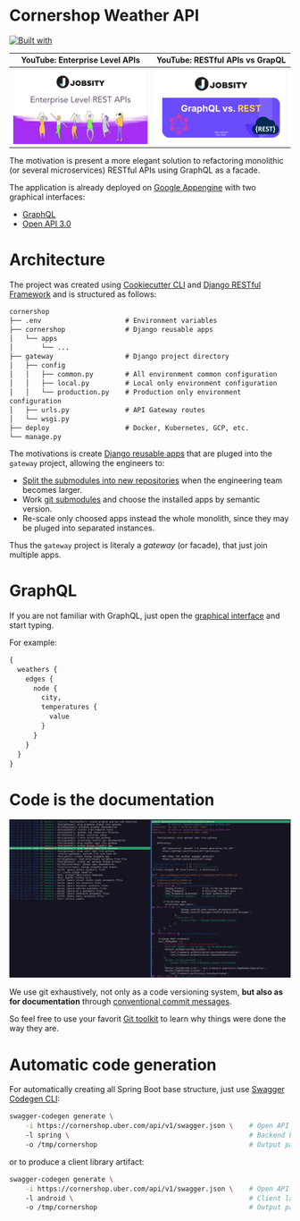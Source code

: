 # Cornershop Weather API

[![Built with](https://img.shields.io/badge/Built_with-Cookiecutter_Django_Rest-F7B633.svg)](https://github.com/agconti/cookiecutter-django-rest)

| **YouTube: Enterprise Level APIs** | **YouTube: RESTful APIs vs GrapQL** |
|------|----------|
| [![Enterprise Level APIs](./docs/jobsity-rest.png)](https://www.youtube.com/watch?v=XkOR2eHiD1s) | [![RESTful APIs vs GrapQL](./docs/jobsity-graphql.png)][youtube-graphql-url] |


The motivation is present a more elegant solution to refactoring monolithic (or several microservices) RESTful APIs using GraphQL as a facade.

The application is already deployed on [Google Appengine](https://weather-app-7019.uc.r.appspot.com/) with two graphical interfaces:

  - [GraphQL](https://weather-app-7019.uc.r.appspot.com/graphiql)
  - [Open API 3.0](https://weather-app-7019.uc.r.appspot.com/docs/)

# Architecture

The project was created using [Cookiecutter CLI][cookiecutter-url] and [Django RESTful Framework][cookiecutter-drf-url] and is structured as follows:

    cornershop
    ├── .env                     # Environment variables
    ├── cornershop               # Django reusable apps
    │   └── apps
    │       └── ...
    ├── gateway                  # Django project directory
    │   ├── config
    │   │   ├── common.py        # All environment common configuration
    │   │   ├── local.py         # Local only environment configuration
    │   │   └── production.py    # Production only environment configuration
    │   ├── urls.py              # API Gateway routes
    │   └── wsgi.py
    ├── deploy                   # Docker, Kubernetes, GCP, etc.
    └── manage.py

The motivations is create [Django reusable apps][django-apps-url] that are pluged into the `gateway` project, allowing the engineers to:

  - [Split the submodules into new repositories][github-split-url] when the engineering team becomes larger.
  - Work [git submodules][github-submodules-url] and choose the installed apps by semantic version.
  - Re-scale only choosed apps instead the whole monolith, since they may be pluged into separated instances.

Thus the `gateway` project is literaly a _gateway_ (or facade), that just join multiple apps.

# GraphQL

If you are not familiar with GraphQL, just open the [graphical interface](https://weather-app-7019.uc.r.appspot.com/graphiql) and start typing.

For example:

```graphql
{
  weathers {
    edges {
      node {
        city,
        temperatures {
          value
        }
      }
    }
  }
}
```

# Code is the documentation

![tig](./docs/tig.png)

We use git exhaustively, not only as a code versioning system, **but also as for documentation** through [conventional commit messages][semantic-commit-url].

So feel free to use your favorit [Git toolkit][tig-url] to learn why things were done the way they are.

# Automatic code generation

For automatically creating all Spring Boot base structure, just use [Swagger Codegen CLI][swagger-codegen-url]:

```bash
swagger-codegen generate \
    -i https://cornershop.uber.com/api/v1/swagger.json \    # Open API specification (not deployed)
    -l spring \                                             # Backend Framework (Spring, Ktor, Quarkus, etc)
    -o /tmp/cornershop                                      # Output pathname
```

or to produce a client library artifact:

```bash
swagger-codegen generate \
    -i https://cornershop.uber.com/api/v1/swagger.json \    # Open API specification (not deployed)
    -l android \                                            # Client language (Android, iOS, React, etc)
    -o /tmp/cornershop                                      # Output pathname
```

[cookiecutter-url]: https://github.com/cookiecutter/cookiecutter
[cookiecutter-drf-url]: http://agconti.github.io/cookiecutter-django-rest/
[django-apps-url]: https://realpython.com/installable-django-app/
[github-split-url]: https://docs.github.com/en/get-started/using-git/splitting-a-subfolder-out-into-a-new-repository
[github-submodules-url]: https://github.blog/2016-02-01-working-with-submodules/
[semantic-commit-url]: https://github.com/angular/angular/blob/22b96b9/CONTRIBUTING.md#-commit-message-guidelines
[swagger-codegen-url]: https://github.com/swagger-api/swagger-codegen
[tig-url]: http://jonas.github.io/tig/
[youtube-rest-img]: https://i.ytimg.com/vi/XkOR2eHiD1s/maxresdefault.jpg?v=6086ecae
[youtube-rest-url]: https://i.ytimg.com/vi/XkOR2eHiD1s/maxresdefault.jpg?v=6086ecae
[youtube-graphql-url]: https://www.youtube.com/live/pL9f_3nbze8?si=birv6i8Rzk2PhboJ
